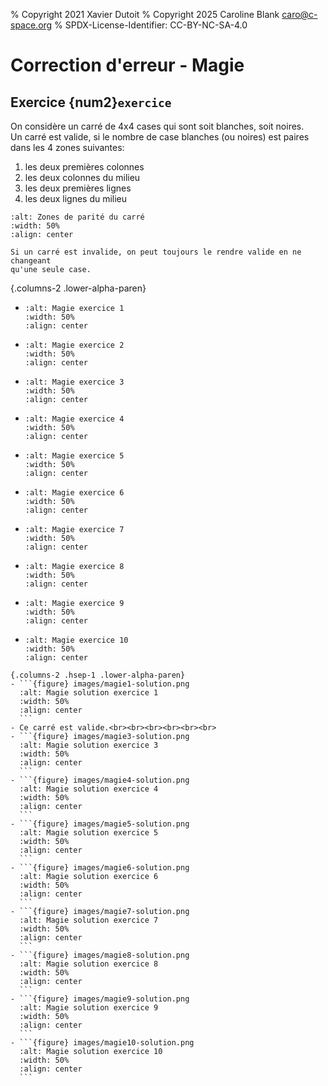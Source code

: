 % Copyright 2021 Xavier Dutoit
% Copyright 2025 Caroline Blank <caro@c-space.org>
% SPDX-License-Identifier: CC-BY-NC-SA-4.0

# Correction d'erreur - Magie

## Exercice {num2}`exercice`

On considère un carré de 4x4 cases qui sont soit blanches, soit noires.\
Un carré est valide, si le nombre de case blanches (ou noires) est paires dans
les 4 zones suivantes:

1. les deux premières colonnes
2. les deux colonnes du milieu
3. les deux premières lignes
4. les deux lignes du milieu

```{figure} images/magie.png
:alt: Zones de parité du carré
:width: 50%
:align: center
```

```{tip}
Si un carré est invalide, on peut toujours le rendre valide en ne changeant
qu'une seule case.
```

{.columns-2 .lower-alpha-paren}
- ```{figure} images/magie1.png
  :alt: Magie exercice 1
  :width: 50%
  :align: center
  ```
- ```{figure} images/magie2.png
  :alt: Magie exercice 2
  :width: 50%
  :align: center
  ```
- ```{figure} images/magie3.png
  :alt: Magie exercice 3
  :width: 50%
  :align: center
  ```
- ```{figure} images/magie4.png
  :alt: Magie exercice 4
  :width: 50%
  :align: center
  ```
- ```{figure} images/magie5.png
  :alt: Magie exercice 5
  :width: 50%
  :align: center
  ```
- ```{figure} images/magie6.png
  :alt: Magie exercice 6
  :width: 50%
  :align: center
  ```
- ```{figure} images/magie7.png
  :alt: Magie exercice 7
  :width: 50%
  :align: center
  ```
- ```{figure} images/magie8.png
  :alt: Magie exercice 8
  :width: 50%
  :align: center
  ```
- ```{figure} images/magie9.png
  :alt: Magie exercice 9
  :width: 50%
  :align: center
  ```
- ```{figure} images/magie10.png
  :alt: Magie exercice 10
  :width: 50%
  :align: center
  ```

````{solution}
{.columns-2 .hsep-1 .lower-alpha-paren}
- ```{figure} images/magie1-solution.png
  :alt: Magie solution exercice 1
  :width: 50%
  :align: center
  ```
- Ce carré est valide.<br><br><br><br><br><br>
- ```{figure} images/magie3-solution.png
  :alt: Magie solution exercice 3
  :width: 50%
  :align: center
  ```
- ```{figure} images/magie4-solution.png
  :alt: Magie solution exercice 4
  :width: 50%
  :align: center
  ```
- ```{figure} images/magie5-solution.png
  :alt: Magie solution exercice 5
  :width: 50%
  :align: center
  ```
- ```{figure} images/magie6-solution.png
  :alt: Magie solution exercice 6
  :width: 50%
  :align: center
  ```
- ```{figure} images/magie7-solution.png
  :alt: Magie solution exercice 7
  :width: 50%
  :align: center
  ```
- ```{figure} images/magie8-solution.png
  :alt: Magie solution exercice 8
  :width: 50%
  :align: center
  ```
- ```{figure} images/magie9-solution.png
  :alt: Magie solution exercice 9
  :width: 50%
  :align: center
  ```
- ```{figure} images/magie10-solution.png
  :alt: Magie solution exercice 10
  :width: 50%
  :align: center
  ```
````
